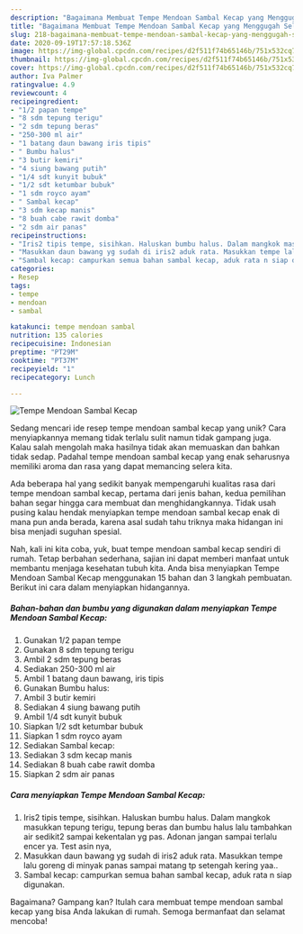 ```yaml
---
description: "Bagaimana Membuat Tempe Mendoan Sambal Kecap yang Menggugah Selera"
title: "Bagaimana Membuat Tempe Mendoan Sambal Kecap yang Menggugah Selera"
slug: 218-bagaimana-membuat-tempe-mendoan-sambal-kecap-yang-menggugah-selera
date: 2020-09-19T17:57:18.536Z
image: https://img-global.cpcdn.com/recipes/d2f511f74b65146b/751x532cq70/tempe-mendoan-sambal-kecap-foto-resep-utama.jpg
thumbnail: https://img-global.cpcdn.com/recipes/d2f511f74b65146b/751x532cq70/tempe-mendoan-sambal-kecap-foto-resep-utama.jpg
cover: https://img-global.cpcdn.com/recipes/d2f511f74b65146b/751x532cq70/tempe-mendoan-sambal-kecap-foto-resep-utama.jpg
author: Iva Palmer
ratingvalue: 4.9
reviewcount: 4
recipeingredient:
- "1/2 papan tempe"
- "8 sdm tepung terigu"
- "2 sdm tepung beras"
- "250-300 ml air"
- "1 batang daun bawang iris tipis"
- " Bumbu halus"
- "3 butir kemiri"
- "4 siung bawang putih"
- "1/4 sdt kunyit bubuk"
- "1/2 sdt ketumbar bubuk"
- "1 sdm royco ayam"
- " Sambal kecap"
- "3 sdm kecap manis"
- "8 buah cabe rawit domba"
- "2 sdm air panas"
recipeinstructions:
- "Iris2 tipis tempe, sisihkan. Haluskan bumbu halus. Dalam mangkok masukkan tepung terigu, tepung beras dan bumbu halus lalu tambahkan air sedikit2 sampai kekentalan yg pas. Adonan jangan sampai terlalu encer ya. Test asin nya,"
- "Masukkan daun bawang yg sudah di iris2 aduk rata. Masukkan tempe lalu goreng di minyak panas sampai matang tp setengah kering yaa.."
- "Sambal kecap: campurkan semua bahan sambal kecap, aduk rata n siap digunakan."
categories:
- Resep
tags:
- tempe
- mendoan
- sambal

katakunci: tempe mendoan sambal 
nutrition: 135 calories
recipecuisine: Indonesian
preptime: "PT29M"
cooktime: "PT37M"
recipeyield: "1"
recipecategory: Lunch

---
```



![Tempe Mendoan Sambal Kecap](https://img-global.cpcdn.com/recipes/d2f511f74b65146b/751x532cq70/tempe-mendoan-sambal-kecap-foto-resep-utama.jpg)

Sedang mencari ide resep tempe mendoan sambal kecap yang unik? Cara menyiapkannya memang tidak terlalu sulit namun tidak gampang juga. Kalau salah mengolah maka hasilnya tidak akan memuaskan dan bahkan tidak sedap. Padahal tempe mendoan sambal kecap yang enak seharusnya memiliki aroma dan rasa yang dapat memancing selera kita.



Ada beberapa hal yang sedikit banyak mempengaruhi kualitas rasa dari tempe mendoan sambal kecap, pertama dari jenis bahan, kedua pemilihan bahan segar hingga cara membuat dan menghidangkannya. Tidak usah pusing kalau hendak menyiapkan tempe mendoan sambal kecap enak di mana pun anda berada, karena asal sudah tahu triknya maka hidangan ini bisa menjadi suguhan spesial.


Nah, kali ini kita coba, yuk, buat tempe mendoan sambal kecap sendiri di rumah. Tetap berbahan sederhana, sajian ini dapat memberi manfaat untuk membantu menjaga kesehatan tubuh kita. Anda bisa menyiapkan Tempe Mendoan Sambal Kecap menggunakan 15 bahan dan 3 langkah pembuatan. Berikut ini cara dalam menyiapkan hidangannya.

<!--inarticleads1-->

##### Bahan-bahan dan bumbu yang digunakan dalam menyiapkan Tempe Mendoan Sambal Kecap:

1. Gunakan 1/2 papan tempe
1. Gunakan 8 sdm tepung terigu
1. Ambil 2 sdm tepung beras
1. Sediakan 250-300 ml air
1. Ambil 1 batang daun bawang, iris tipis
1. Gunakan  Bumbu halus:
1. Ambil 3 butir kemiri
1. Sediakan 4 siung bawang putih
1. Ambil 1/4 sdt kunyit bubuk
1. Siapkan 1/2 sdt ketumbar bubuk
1. Siapkan 1 sdm royco ayam
1. Sediakan  Sambal kecap:
1. Sediakan 3 sdm kecap manis
1. Sediakan 8 buah cabe rawit domba
1. Siapkan 2 sdm air panas




<!--inarticleads2-->

##### Cara menyiapkan Tempe Mendoan Sambal Kecap:

1. Iris2 tipis tempe, sisihkan. Haluskan bumbu halus. Dalam mangkok masukkan tepung terigu, tepung beras dan bumbu halus lalu tambahkan air sedikit2 sampai kekentalan yg pas. Adonan jangan sampai terlalu encer ya. Test asin nya,
1. Masukkan daun bawang yg sudah di iris2 aduk rata. Masukkan tempe lalu goreng di minyak panas sampai matang tp setengah kering yaa..
1. Sambal kecap: campurkan semua bahan sambal kecap, aduk rata n siap digunakan.




Bagaimana? Gampang kan? Itulah cara membuat tempe mendoan sambal kecap yang bisa Anda lakukan di rumah. Semoga bermanfaat dan selamat mencoba!

